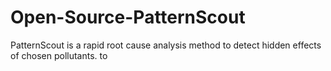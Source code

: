 # Open-Source-PatternScout
PatternScout is a rapid root cause analysis method to detect hidden effects of chosen pollutants. to 
